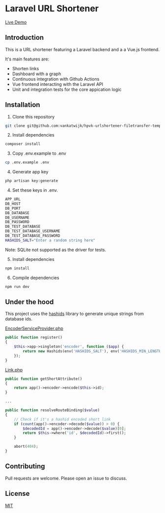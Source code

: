 # Laravel URL Shortener

[Live Demo](https://hpvk.com/)

## Introduction
This is a URL shortener featuring a Laravel backend and a a Vue.js frontend.

It's main features are:
* Shorten links
* Dashboard with a graph
* Continuous integration with Github Actions
* Vue frontend interacting with the Laravel API
* Unit and integration tests for the core appication logic

## Installation

1. Clone this repository
```bash
git clone git@github.com:vankatwijk/hpvk-urlshortener-filetransfer-tempemail-laravel-vue.git
```

2. Install dependencies
```bash
composer install
```

3. Copy .env.example to .env
```bash
cp .env.example .env
```

4. Generate app key
```bash
php artisan key:generate
```

4. Set these keys in .env.
```bash
APP_URL
DB_HOST
DB_PORT
DB_DATABASE
DB_USERNAME
DB_PASSWORD
DB_TEST_DATABASE
DB_TEST_DATABASE_USERNAME
DB_TEST_DATABASE_PASSWORD
HASHIDS_SALT="Enter a random string here"
```
Note: SQLite not supported as the driver for tests.
 
5. Install dependencies
```bash
npm install
```

6. Compile dependencies
```bash
npm run dev
```

## Under the hood

This project uses the [hashids](https://github.com/vinkla/hashids)
library to generate unique strings from database ids.

[EncoderServiceProvider.php](https://github.com/eacdev/laravel-url-shortener/blob/master/app/Providers/EncoderServiceProvider.php)
```php
public function register()
{
    $this->app->singleton('encoder', function ($app) {
        return new Hashids(env('HASHIDS_SALT'), env('HASHIDS_MIN_LENGTH'));
    });
}
```

[Link.php](https://github.com/eacdev/laravel-url-shortener/blob/master/app/Link.php#L28)
```php
public function getShortAttribute()
{
    return app()->encoder->encode($this->id);
}

...

public function resolveRouteBinding($value)
{
    // Check if it's a hashid encoded short link
    if (count(app()->encoder->decode($value)) > 0) {
        $decodedId = app()->encoder->decode($value)[0];
        return $this->where('id', $decodedId)->first();
    }

    abort(404);
}
```

## Contributing
Pull requests are welcome. Please open an issue to discuss.

## License
[MIT](https://choosealicense.com/licenses/mit/)
